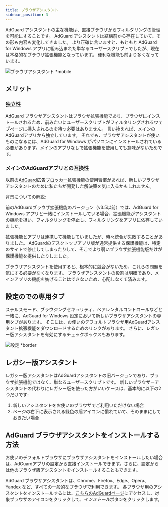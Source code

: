 ```yaml
---
title: ブラウザアシスタント
sidebar_position: 3
---
```


AdGuard アシスタントの主な機能は、直接ブラウザからフィルタリングの管理を可能にすることです。 AdGuard アシスタントは結構前から存在していて、その形も内容も変化してきました。 より正確に言いますと、もともと AdGuard for Windows アプリに組み込まれた単なるユーザースクリプトでしたが、現在は本格的なブラウザ拡張機能となっています。 便利な機能も前より多くなっています。

![ブラウザアシスタント *mobile](https://cdn.adtidy.org/content/kb/ad_blocker/windows/browser-assistant/assistant-menu.png)

## メリット

### 独立性

AdGuard ブラウザアシスタントはブラウザ拡張機能であり、ブラウザにインストールされるため、前みたいにユーザースクリプトがフィルタリングされるウェブページに挿入されるのを待つ必要はありません。 言い換えれば、メインのAdGuardアプリから独立しています。 それでも、ブラウザアシスタントが使いものになるには、AdGuard for Windows がパソコンにインストールされている必要があります。メインのアプリなしで拡張機能を使用しても意味がないためです。

### メインのAdGuardアプリとの互換性

以前の[AdGuard広告ブロッカー拡張機能](/adguard-browser-extension/compatibility)の使用習慣があれば、新しいブラウザアシスタントのために私たちが開発した解決策を気に入るかもしれません。

背景についての解説:

前のAdGuardブラウザ拡張機能のバージョン（v3.5以前）では、AdGuard for Windows アプリと一緒にインストールしている場合、拡張機能がアシスタントの機能を担い、フィルタリングを停止し、フィルタリングをアプリに依存していました。

拡張機能とアプリは連携して機能していましたが、時々統合が失敗することがありました。 AdGuardのデスクトップアプリ版が通常提供する保護機能は、特定のサイトで停止してしまったりして、そこでより弱いブラウザ拡張機能版だけが保護機能を提供したりしました。

ブラウザアシスタントを使用すると、根本的に競合がないため、これらの問題を気にする必要がなくなります。 ブラウザアシスタントの役割は明確であり、メインアプリの機能を妨げることはできないため、心配しなくて済みます。

## 設定のでの専用タブ

ステルスモード、ブラウジングセキュリティ、ペアレンタルコントロールなどと一緒に、AdGuard for Windows 設定において新しいブラウザアシスタントの専用タブがあります。 そこには、お使いのデフォルトブラウザ用AdGuardアシスタント拡張機能をダウンロードするためのリンクがあります。 さらに、レガシー版アシスタントを有効にするチェックボックスもあります。

![設定 *border](https://cdn.adtidy.org/content/kb/ad_blocker/windows/browser-assistant/browser-assistant.png)

## レガシー版アシスタント

レガシー版アシスタントはAdGuardアシスタントの旧バージョンであり、ブラウザ拡張機能ではなく、単なるユーザースクリプトです。 新しいブラウザーアシスタントの代わりにレガシー版を使った方がいいケースは、基本的に以下の2つだけです:

1. 新しいアシスタントをお使いのブラウザでご利用いただけない場合
1. ページの右下に表示される緑色の盾アイコンに慣れていて、そのままにしておきたい場合

## AdGuard ブラウザアシスタントをインストールする方法

お使いのデフォルトブラウザにブラウザアシスタントをインストールしたい場合は、AdGuardアプリの設定から直接インストールできます。さらに、設定からは他のブラウザ版アシスタントをインストールすることもできます。

AdGuard ブラウザアシスタントは、Chrome、Firefox、Edge、Opera、Yandex など、すべての一般的なブラウザで利用できます。 各ブラウザ用のアシスタントをインストールするには、[こちらのAdGuardページ](https://adguard.com/adguard-assistant/overview.html)にアクセスし、対象ブラウザのアイコンをクリックして、*インストール*ボタンをクリックします。 　

